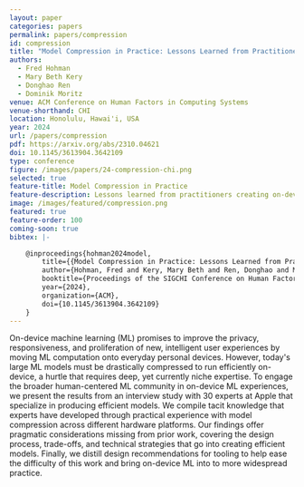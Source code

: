 ```yaml
---
layout: paper
categories: papers
permalink: papers/compression
id: compression
title: "Model Compression in Practice: Lessons Learned from Practitioners Creating On-device Machine Learning Experiences"
authors: 
  - Fred Hohman
  - Mary Beth Kery
  - Donghao Ren
  - Dominik Moritz
venue: ACM Conference on Human Factors in Computing Systems
venue-shorthand: CHI
location: Honolulu, Hawai'i, USA
year: 2024
url: /papers/compression
pdf: https://arxiv.org/abs/2310.04621
doi: 10.1145/3613904.3642109
type: conference
figure: /images/papers/24-compression-chi.png
selected: true
feature-title: Model Compression in Practice
feature-description: Lessons learned from practitioners creating on-device machine learning experiences
image: /images/featured/compression.png
featured: true
feature-order: 100
coming-soon: true
bibtex: |-

    @inproceedings{hohman2024model,
        title={{Model Compression in Practice: Lessons Learned from Practitioners Creating On-device Machine Learning Experiences}},
        author={Hohman, Fred and Kery, Mary Beth and Ren, Donghao and Moritz, Dominik},
        booktitle={Proceedings of the SIGCHI Conference on Human Factors in Computing Systems},
        year={2024},
        organization={ACM},
        doi={10.1145/3613904.3642109}
    }
---
```


On-device machine learning (ML) promises to improve the privacy, responsiveness, and proliferation of new, intelligent user experiences by moving ML computation onto everyday personal devices.
However, today's large ML models must be drastically compressed to run efficiently on-device, a hurtle that requires deep, yet currently niche expertise.
To engage the broader human-centered ML community in on-device ML experiences, we present the results from an interview study with 30 experts at Apple that specialize in producing efficient models.
We compile tacit knowledge that experts have developed through practical experience with model compression across different hardware platforms. 
Our findings offer pragmatic considerations missing from prior work, covering the design process, trade-offs, and technical strategies that go into creating efficient models.
Finally, we distill design recommendations for tooling to help ease the difficulty of this work and bring on-device ML into to more widespread practice.
